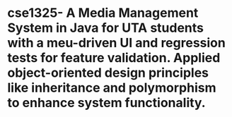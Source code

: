 # cse1325- A Media Management System in Java for UTA students with a meu-driven UI and regression tests for feature validation. Applied object-oriented design principles like inheritance and polymorphism to enhance system functionality.
